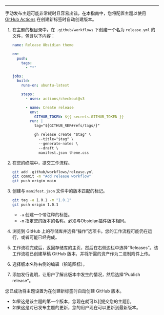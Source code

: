 
---
手动发布主题可能非常耗时且容易出错。在本指南中，您将配置主题以使用 [GitHub Actions](https://github.com/features/actions) 在创建新标签时自动创建版本。

1. 在主题的根目录中，在 `.github/workflows` 下创建一个名为 `release.yml` 的文件，包含以下内容：
    
    ```yml
    name: Release Obsidian theme
    
    on:
      push:
        tags:
          - "*"
    
    jobs:
      build:
        runs-on: ubuntu-latest
    
        steps:
          - uses: actions/checkout@v3
    
          - name: Create release
            env:
              GITHUB_TOKEN: ${{ secrets.GITHUB_TOKEN }}
            run: |
              tag="${GITHUB_REF#refs/tags/}"
    
              gh release create "$tag" \
                --title="$tag" \
                --generate-notes \
                --draft \
                manifest.json theme.css
    ```
    
2. 在您的终端中，提交工作流程。
    
    ```bash
    git add .github/workflows/release.yml
    git commit -m "Add release workflow"
    git push origin main
    ```
    
3. 创建与 `manifest.json` 文件中的版本匹配的标记。
    
    ```bash
    git tag -a 1.0.1 -m "1.0.1"
    git push origin 1.0.1
    ```
    
    - `-a` 创建一个带注释的标签。
    - `-m` 指定您的版本的名称。必须与Obsidian插件版本相同。
4. 浏览到 GitHub 上的存储库并选择“操作”选项卡。您的工作流程可能仍在运行，或者可能已经完成。
    
5. 工作流程完成后，返回存储库的主页，然后在右侧边栏中选择“Releases”。该工作流程已创建草稿 GitHub 版本，并将所需的资产作为二进制附件上传。
    
6. 选择版本名称右侧的编辑（铅笔图标）。
    
7. 添加发行说明，让用户了解此版本中发生的情况，然后选择“Publish release”。
    

您已成功将主题设置为在创建新标签时自动创建 GitHub 版本。

- 如果这是该主题的第一个版本，您现在就可以[[提交您的主题]]。
- 如果这是对已发布主题的更新，您的用户现在可以更新到最新版本。